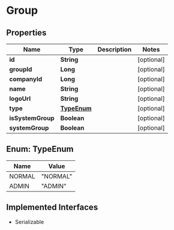 

# Group


## Properties

| Name | Type | Description | Notes |
|------------ | ------------- | ------------- | -------------|
|**id** | **String** |  |  [optional] |
|**groupId** | **Long** |  |  [optional] |
|**companyId** | **Long** |  |  [optional] |
|**name** | **String** |  |  [optional] |
|**logoUrl** | **String** |  |  [optional] |
|**type** | [**TypeEnum**](#TypeEnum) |  |  [optional] |
|**isSystemGroup** | **Boolean** |  |  [optional] |
|**systemGroup** | **Boolean** |  |  [optional] |



## Enum: TypeEnum

| Name | Value |
|---- | -----|
| NORMAL | &quot;NORMAL&quot; |
| ADMIN | &quot;ADMIN&quot; |


## Implemented Interfaces

* Serializable


